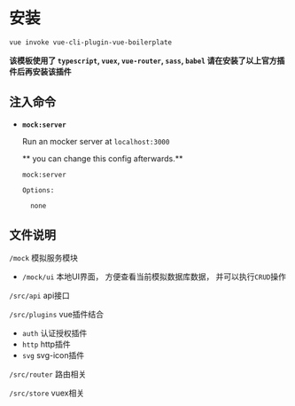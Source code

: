 # 安装


``` sh
vue invoke vue-cli-plugin-vue-boilerplate
```

**该模板使用了 `typescript`, `vuex`, `vue-router`, `sass`, `babel`
请在安装了以上官方插件后再安装该插件**


## 注入命令

- **`mock:server`**

  Run an mocker server at `localhost:3000`

  ** you can change this config afterwards.**

  ```
  mock:server

  Options:

    none
  ```

## 文件说明

`/mock` 模拟服务模块
 - `/mock/ui` 本地UI界面， 方便查看当前模拟数据库数据， 并可以执行`CRUD`操作

`/src/api` api接口

`/src/plugins` vue插件结合
 - `auth` 认证授权插件
 - `http` http插件
 - `svg` svg-icon插件

`/src/router` 路由相关

`/src/store` vuex相关




